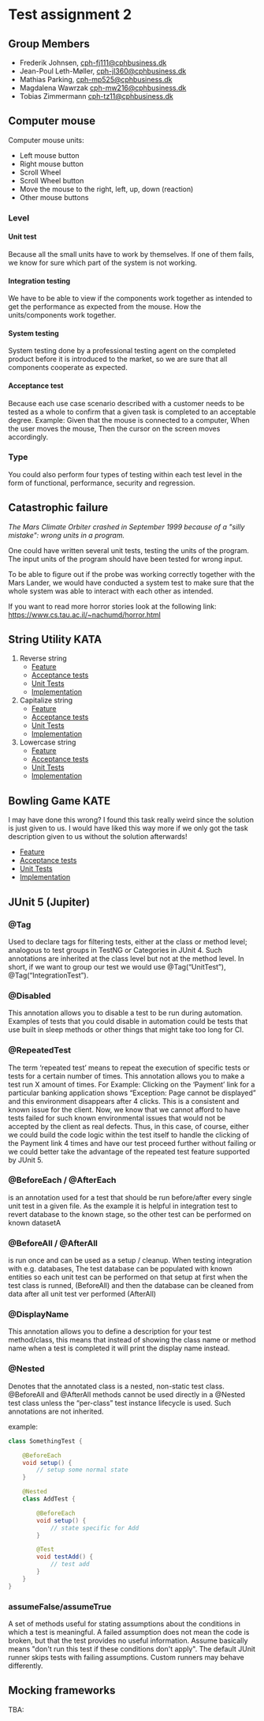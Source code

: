 # Test assignment 2

## Group Members

- Frederik Johnsen, cph-fj111@cphbusiness.dk
- Jean-Poul Leth-Møller, cph-jl360@cphbusiness.dk
- Mathias Parking, cph-mp525@cphbusiness.dk
- Magdalena Wawrzak cph-mw216@cphbusiness.dk
- Tobias Zimmermann cph-tz11@cphbusiness.dk

## Computer mouse

Computer mouse units:

- Left mouse button
- Right mouse button
- Scroll Wheel
- Scroll Wheel button
- Move the mouse to the right, left, up, down (reaction)
- Other mouse buttons

### Level

#### Unit test

Because all the small units have to work by themselves. If one of them fails, we know for sure which part of the system is not
working.

#### Integration testing

We have to be able to view if the components work together as intended to get the performance as expected from the mouse.
How the units/components work together.

#### System testing

System testing done by a professional testing agent on the completed product before it is introduced to the market, so we are sure
that all components cooperate as expected.

#### Acceptance test

Because each use case scenario described with a customer needs to be tested as a whole to confirm that a given task is completed
to an acceptable degree.
Example:
Given that the mouse is connected to a computer,
When the user moves the mouse,
Then the cursor on the screen moves accordingly.

### Type

You could also perform four types of testing within each test level in the form of functional, performance, security and
regression.

## Catastrophic failure

_The Mars Climate Orbiter crashed in September 1999 because of a "silly mistake": wrong units in a program._

One could have written several unit tests, testing the units of the program. The input units of the program should have been
tested for wrong input.

To be able to figure out if the probe was working correctly together with the Mars Lander, we would have conducted a system test
to make sure that the whole system was able to interact with each other as intended.

If you want to read more horror stories look at the following link: https://www.cs.tau.ac.il/~nachumd/horror.html

## String Utility KATA

1. Reverse string
   - [Feature](src/test/resources/features/reverse-string.feature)
   - [Acceptance tests](src/test/java/io/github/tobiasz/assignmenttestola2/acceptance/ReverseStringAcceptanceTest.java)
   - [Unit Tests](src/test/java/io/github/tobiasz/assignmenttestola2/service/StringServiceTest.java)
   - [Implementation](src/main/java/io/github/tobiasz/assignmenttestola2/service/StringService.java)
2. Capitalize string
    - [Feature](src/test/resources/features/uppercase-string.feature)
    - [Acceptance tests](src/test/java/io/github/tobiasz/assignmenttestola2/acceptance/UppercaseStringAcceptanceTest.java)
    - [Unit Tests](src/test/java/io/github/tobiasz/assignmenttestola2/service/StringServiceTest.java)
    - [Implementation](src/main/java/io/github/tobiasz/assignmenttestola2/service/StringService.java)
3. Lowercase string
    - [Feature](src/test/resources/features/lowercase-string.feature)
    - [Acceptance tests](src/test/java/io/github/tobiasz/assignmenttestola2/acceptance/LowercaseStringAcceptanceTest.java)
    - [Unit Tests](src/test/java/io/github/tobiasz/assignmenttestola2/service/StringServiceTest.java)
    - [Implementation](src/main/java/io/github/tobiasz/assignmenttestola2/service/StringService.java)

## Bowling Game KATE

I may have done this wrong? I found this task really weird since the solution is just given to us. I would have liked this way
more if we only got the task description given to us without the solution afterwards!

- [Feature](src/test/resources/features/game.feature)
- [Acceptance tests](src/test/java/io/github/tobiasz/assignmenttestola2/acceptance/GameAcceptanceTest.java)
- [Unit Tests](src/test/java/io/github/tobiasz/assignmenttestola2/service/GameTest.java)
- [Implementation](src/main/java/io/github/tobiasz/assignmenttestola2/service/Game.java)

## JUnit 5 (Jupiter)

### @Tag

Used to declare tags for filtering tests, either at the class or method level; analogous to test groups in TestNG or Categories in
JUnit 4. Such annotations are inherited at the class level but not at the method level. In short, if we want to group our test we
would use @Tag(“UnitTest”), @Tag(“IntegrationTest”).

### @Disabled

This annotation allows you to disable a test to be run during automation. Examples of tests that you could disable in automation
could be tests that use built in sleep methods or other things that might take too long for CI.

### @RepeatedTest

The term ‘repeated test’ means to repeat the execution of specific tests or tests for a certain number of times. This annotation
allows you to make a test run X amount of times.
For Example: Clicking on the ‘Payment’ link for a particular banking application shows “Exception: Page cannot be displayed” and
this environment disappears after 4 clicks. This is a consistent and known issue for the client.
Now, we know that we cannot afford to have tests failed for such known environmental issues that would not be accepted by the
client as real defects.
Thus, in this case, of course, either we could build the code logic within the test itself to handle the clicking of the Payment
link 4 times and have our test proceed further without failing or we could better take the advantage of the repeated test feature
supported by JUnit 5.

### @BeforeEach / @AfterEach

is an annotation used for a test that should be run before/after every single unit test in a given file. As the example it is
helpful in integration test to revert database to the known stage, so the other test can be performed on known datasetA

### @BeforeAll / @AfterAll

is run once and can be used as a setup / cleanup. When testing integration with e.g. databases, The test database can be populated
with known entities so each unit test can be performed on that setup at first when the test class is runned, (BeforeAll) and then
the database can be cleaned from data after all unit test ver performed (AfterAll)

### @DisplayName

This annotation allows you to define a description for your test method/class, this means that instead of showing the class name
or method name when a test is completed it will print the display name instead.

### @Nested

Denotes that the annotated class is a nested, non-static test class. @BeforeAll and @AfterAll methods cannot be used directly in a
@Nested test class unless the “per-class” test instance lifecycle is used. Such annotations are not inherited.

example:

```java
class SomethingTest {

    @BeforeEach
    void setup() {
        // setup some normal state
    }

    @Nested
    class AddTest {

        @BeforeEach
        void setup() {
            // state specific for Add
        }

        @Test
        void testAdd() {
            // test add
        }
    }
}
```

### assumeFalse/assumeTrue

A set of methods useful for stating assumptions about the conditions in which a test is meaningful. A failed assumption does not
mean the code is broken, but that the test provides no useful information. Assume basically means "don't run this test if these
conditions don't apply". The default JUnit runner skips tests with failing assumptions. Custom runners may behave differently.

## Mocking frameworks

TBA: